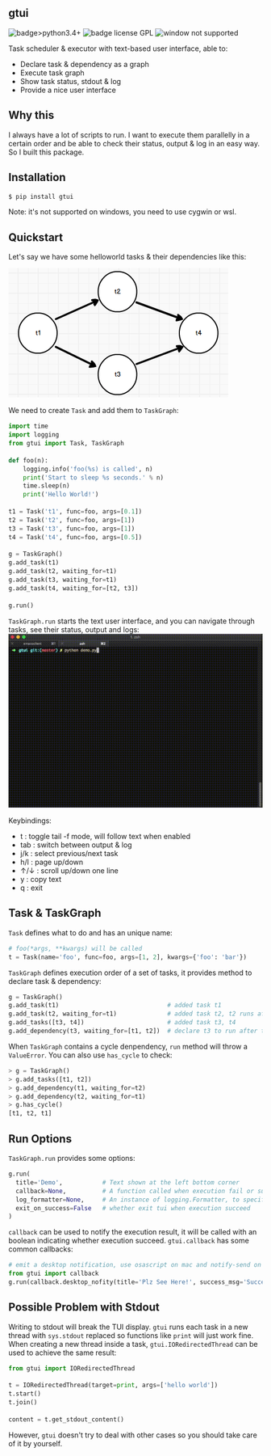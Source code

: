 ## gtui

![badge>python3.4+](https://img.shields.io/badge/python-3.4%2B-blue)
![badge license GPL](https://img.shields.io/badge/license-GPL-blue)
![window not supported](https://img.shields.io/badge/windows-not%20supported-red)

Task scheduler & executor with text-based user interface, able to:

* Declare task & dependency as a graph
* Execute task graph
* Show task status, stdout & log 
* Provide a nice user interface

## Why this
I always have a lot of scripts to run. I want to execute them parallelly in a certain order and be able to check their status, output & log in an easy way. So I built this package.   

## Installation

```
$ pip install gtui
```
Note: it's not supported on windows, you need to use cygwin or wsl.

## Quickstart

Let's say we have some helloworld tasks & their dependencies like this:

![task_graph_demo.png](https://github.com/CtheSky/gtui/blob/master/img/task_graph_demo.png)

We need to create `Task` and add them to `TaskGraph`:

```python
import time
import logging
from gtui import Task, TaskGraph

def foo(n):
    logging.info('foo(%s) is called', n)
    print('Start to sleep %s seconds.' % n)
    time.sleep(n)
    print('Hello World!')

t1 = Task('t1', func=foo, args=[0.1])
t2 = Task('t2', func=foo, args=[1])
t3 = Task('t3', func=foo, args=[1])
t4 = Task('t4', func=foo, args=[0.5])

g = TaskGraph()
g.add_task(t1)
g.add_task(t2, waiting_for=t1)
g.add_task(t3, waiting_for=t1)
g.add_task(t4, waiting_for=[t2, t3])

g.run()
```

`TaskGraph.run` starts the text user interface, and you can navigate through tasks, see their status, output and logs:
![tui_demo.gif](https://github.com/CtheSky/gtui/blob/master/img/tui_demo.gif)

Keybindings:
* t : toggle tail -f mode, will follow text when enabled
* tab : switch between output & log
* j/k : select previous/next task
* h/l : page up/down
* ↑/↓ : scroll up/down one line
* y : copy text
* q : exit

## Task & TaskGraph

`Task` defines what to do and has an unique name:

```python
# foo(*args, **kwargs) will be called
t = Task(name='foo', func=foo, args=[1, 2], kwargs={'foo': 'bar'})
```

`TaskGraph` defines execution order of a set of tasks, it provides method to declare task & dependency:
```python
g = TaskGraph()
g.add_task(t1)                              # added task t1
g.add_task(t2, waiting_for=t1)              # added task t2, t2 runs after t1 finishes
g.add_tasks([t3, t4])                       # added task t3, t4
g.add_dependency(t3, waiting_for=[t1, t2])  # declare t3 to run after t1 & t2 finish
```

When `TaskGraph` contains a cycle denpendency, `run` method will throw a `ValueError`. You can also use `has_cycle` to 
check:

```python
> g = TaskGraph()
> g.add_tasks([t1, t2])
> g.add_dependency(t1, waiting_for=t2)
> g.add_dependency(t2, waiting_for=t1)
> g.has_cycle()
[t1, t2, t1]
```

## Run Options

`TaskGraph.run` provides some options:

```python
g.run(
  title='Demo',           # Text shown at the left bottom corner
  callback=None,          # A function called when execution fail or succeed
  log_formatter=None,     # An instance of logging.Formatter, to specify the log format
  exit_on_success=False   # whether exit tui when execution succeed
)
```

`callback` can be used to notify the execution result, it will be called with an boolean indicating whether execution succeed. `gtui.callback` has some common callbacks:

```python
# emit a desktop notification, use osascript on mac and notify-send on linux
from gtui import callback
g.run(callback.desktop_nofity(title='Plz See Here!', success_msg='Success', fail_msg='Fail'))
```

## Possible Problem with Stdout

Writing to stdout will break the TUI display. `gtui` runs each task in a new thread with `sys.stdout` replaced so functions like `print` will just work fine. When creating a new thread inside a task, `gtui.IORedirectedThread` can be used to achieve the same result:

```python
from gtui import IORedirectedThread

t = IORedirectedThread(target=print, args=['hello world'])
t.start()
t.join()

content = t.get_stdout_content()
```

However, `gtui` doesn't try to deal with other cases so you should take care of it by yourself.

